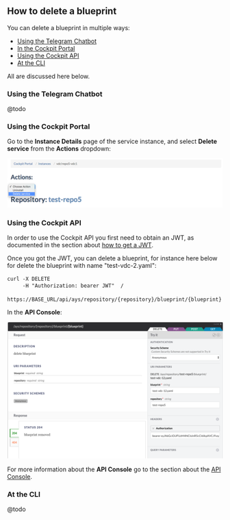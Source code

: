 ## How to delete a blueprint

You can delete a blueprint in multiple ways:

- [Using the Telegram Chatbot](#telegram)
- [In the Cockpit Portal](#portal)
- [Using the Cockpit API](#api)
- [At the CLI](#cli)

All are discussed here below.


<a id="telegram"></a>
### Using the Telegram Chatbot

@todo


<a id="portal"></a>
### Using the Cockpit Portal

Go to the **Instance Details** page of the service instance, and select **Delete service** from the **Actions** dropdown:

![](delete-service-from-portal.png)


<a id="api"></a>
### Using the Cockpit API

In order to use the Cockpit API you first need to obtain an JWT, as documented in the section about [how to get a JWT](../Get_JWT/Get_JWT.md).

Once you got the JWT, you can delete a blueprint, for instance here below for delete the blueprint with name "test-vdc-2.yaml":

```
curl -X DELETE
     -H "Authorization: bearer JWT"  /
     https://BASE_URL/api/ays/repository/{repository}/blueprint/{blueprint}
```

In the **API Console**:

![](delete-blueprint.png)

For more information about the **API Console** go to the section about the [API Console](../../API_Console/API_Console.md).


<a id="cli"></a>
### At the CLI

@todo
